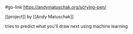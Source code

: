 #go-link https://andymatuschak.org/scrying-pen/

[[project]] by [[Andy Matuschak]]

tries to predict what you'll draw next using machine learning